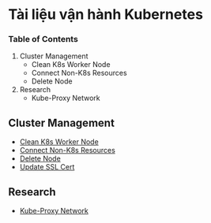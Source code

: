 # Tài liệu vận hành Kubernetes

### Table of Contents
1. Cluster Management
    - Clean K8s Worker Node
    - Connect Non-K8s Resources
    - Delete Node
2. Research
    - Kube-Proxy Network

## Cluster Management <a name="manage-cluster"></a>
- [Clean K8s Worker Node](https://github.com/DatNguyen2711/Kubernetes-Notes/blob/main/k8s/manage-cluster/clean-k8s-worker-node.md)
- [Connect Non-K8s Resources](https://github.com/DatNguyen2711/Kubernetes-Notes/blob/main/k8s/manage-cluster/connect-non-k8s-resources.md)
- [Delete Node](https://github.com/DatNguyen2711/Kubernetes-Notes/blob/main/k8s/manage-cluster/delete-node.md)
- [Update SSL Cert](https://github.com/DatNguyen2711/Kubernetes-Notes/blob/main/k8s/manage-cluster/update-cert-ssl.md)

## Research <a name="research"></a>
- [Kube-Proxy Network](https://github.com/DatNguyen2711/Kubernetes-Notes/blob/main/k8s/research/kube-proxy-network.md)
